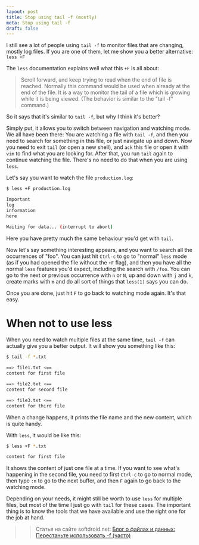 ```yaml
---
layout: post
title: Stop using tail -f (mostly)
meta: Stop using tail -f
draft: false
---
```


I still see a lot of people using `tail -f` to monitor files that are changing, mostly log files. If you are one of them, let me show you a better alternative: `less +F`

The `less` documentation explains well what this `+F` is all about: 
> Scroll  forward,  and keep trying to read when the end of file is reached.  Normally this command would be used when already at the end of the file.  It is a way to monitor the tail of a file which is
> growing while it is being viewed.  (The behavior is similar to the "tail -f" command.)

So it says that it's similar to `tail -f`, but why I think it's better?

Simply put, it allows you to switch between navigation and watching mode. We all have been there: You are watching a file with `tail -f`, and then you need to search for something in this file, or just navigate up and down.
Now you need to exit `tail` (or open a new shell), and `ack` this file or open it with `vim` to find what you are looking for. After that, you run `tail` again to continue watching the file. There's no need to do that when
you are using `less`.

Let's say you want to watch the file `production.log`:

```bash
$ less +F production.log

Important
log
information
here

Waiting for data... (interrupt to abort)
```

Here you have pretty much the same behaviour you'd get with `tail`.  

Now let's say something interesting appears, and you want to search all the occurrences of "foo". You can just hit `Ctrl-c` to go to "normal" `less` 
mode (as if you had opened the file without the `+F` flag), and then you have all the normal `less` features you'd expect, including the search with `/foo`. You can go to the next or previous occurrence with `n` or `N`,
up and down with `j` and `k`, create marks with `m` and do all sort of things that `less(1)` says you can do.

Once you are done, just hit `F` to go back to watching mode again. It's that easy.


# When not to use less

When you need to watch multiple files at the same time, `tail -f` can actually give you a better output. It will show you something like this:

```bash
$ tail -f *.txt

==> file1.txt <==
content for first file

==> file2.txt <==
content for second file

==> file3.txt <==
content for third file
```

When a change happens, it prints the file name and the new content, which is quite handy.

With `less`, it would be like this:

```bash
$ less +F *.txt

content for first file
```

It shows the content of just one file at a time. If you want to see what's happening in the second file, you need to first `Ctrl-c` to go to normal mode, then type `:n` to go to the next buffer, and then `F` again to go back to the watching mode.

Depending on your needs, it might still be worth to use `less` for multiple files, but most of the time I just go with `tail` for these cases. The important thing is to know the tools that we have available and use the right one 
for the job at hand.


>> Статья на сайте softdroid.net: <a href="http://softdroid.net/perestante-ispolzovat-f-chasto">Блог о файлах и данных: Перестаньте использовать -f (часто)</a>
